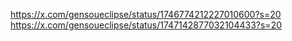https://x.com/gensoueclipse/status/1746774212227010600?s=20
https://x.com/gensoueclipse/status/1747142877032104433?s=20